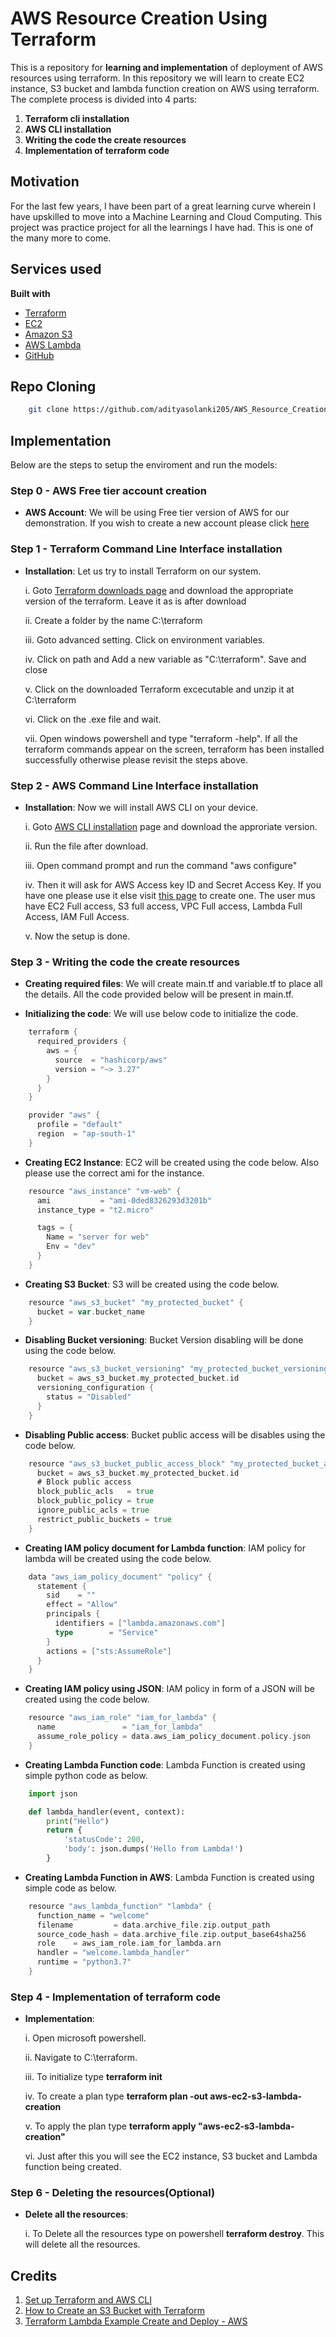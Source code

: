 # AWS Resource Creation Using Terraform

This is a repository for **learning and implementation** of deployment of AWS resources using terraform. In this repository we will learn to create EC2 instance, S3 bucket and lambda function creation on AWS using terraform. The complete process is divided into 4 parts:

1. **Terraform cli installation**
2. **AWS CLI installation**
3. **Writing the code the create resources**
4. **Implementation of terraform code**


## Motivation
For the last few years, I have been part of a great learning curve wherein I have upskilled to move into a Machine Learning and Cloud Computing. This project was practice project for all the learnings I have had. This is one of the many more to come. 
 
## Services used

<b>Built with</b>
- [Terraform](https://www.terraform.io/)
- [EC2](https://aws.amazon.com/ec2/)
- [Amazon S3](https://docs.aws.amazon.com/AmazonS3/latest/userguide/Welcome.html)
- [AWS Lambda](https://aws.amazon.com/lambda/)
- [GitHub](https://docs.github.com/en)


## Repo Cloning

```bash
    git clone https://github.com/adityasolanki205/AWS_Resource_Creation_Using_Terraform.git
```


## Implementation

Below are the steps to setup the enviroment and run the models:

### Step 0 - AWS Free tier account creation

- **AWS Account**: We will be using Free tier version of AWS for our demonstration. If you wish to create a new account please click [here](https://portal.aws.amazon.com/billing/signup?refid=em_127222&redirect_url=https%3A%2F%2Faws.amazon.com%2Fregistration-confirmation#/start/email)


### Step 1 - Terraform Command Line Interface installation

-  **Installation**: Let us try to install Terraform on our system.
    
    i. Goto [Terraform downloads page](https://developer.hashicorp.com/terraform/downloads) and download the appropriate version of the terraform. Leave it as is after download
    
    ii. Create a folder by the name C:\terraform
    
    iii. Goto advanced setting. Click on environment variables. 
    
    iv. Click on path and Add a new variable as "C:\terraform". Save and close
    
    v. Click on the downloaded Terraform excecutable and unzip it at C:\terraform
    
    vi. Click on the .exe file and wait.
    
    vii. Open windows powershell and type "terraform -help". If all the terraform commands appear on the screen, terraform has been installed successfully otherwise please revisit the steps above.


### Step 2 - AWS Command Line Interface installation

-  **Installation**: Now we will install AWS CLI on your device.

    i. Goto [AWS CLI installation](https://docs.aws.amazon.com/cli/latest/userguide/getting-started-install.html) page and download the approriate version.
    
    ii. Run the file after download.
    
    iii. Open command prompt and run the command "aws configure"
    
    iv. Then it will ask for AWS Access key ID and Secret Access Key. If you have one please use it else visit [this page](https://docs.aws.amazon.com/powershell/latest/userguide/pstools-appendix-sign-up.html) to create one. The user mus have EC2 Full access, S3 full access, VPC Full access, Lambda Full Access, IAM Full Access.
    
    v. Now the setup is done.


### Step 3 - Writing the code the create resources

-  **Creating required files**:  We will create main.tf and variable.tf to place all the details. All the code provided below will be present in main.tf.

-  **Initializing the code**:  We will use below code to initialize the code.

```go
    terraform {
      required_providers {
        aws = {
          source  = "hashicorp/aws"
          version = "~> 3.27"
        }
      }
    }

    provider "aws" {
      profile = "default"
      region  = "ap-south-1"
    }
```
    
 
-  **Creating EC2 Instance**: EC2 will be created using the code below. Also please use the correct ami for the instance. 

```go
    resource "aws_instance" "vm-web" {
      ami           = "ami-0ded8326293d3201b"
      instance_type = "t2.micro"

      tags = {
        Name = "server for web"
        Env = "dev"
      }
    }
```


-  **Creating S3 Bucket**: S3 will be created using the code below. 

```go
    resource "aws_s3_bucket" "my_protected_bucket" {
      bucket = var.bucket_name
    }
```


-  **Disabling Bucket versioning**: Bucket Version disabling will be done using the code below. 

```go
    resource "aws_s3_bucket_versioning" "my_protected_bucket_versioning" {
      bucket = aws_s3_bucket.my_protected_bucket.id
      versioning_configuration {
        status = "Disabled"
      }
    }
```


-  **Disabling Public access**: Bucket public access will be disables using the code below. 

```go
    resource "aws_s3_bucket_public_access_block" "my_protected_bucket_access" {
      bucket = aws_s3_bucket.my_protected_bucket.id
      # Block public access
      block_public_acls   = true
      block_public_policy = true
      ignore_public_acls = true
      restrict_public_buckets = true
    }
```

-  **Creating IAM policy document for Lambda function**: IAM policy for lambda will be created using the code below. 

```go
    data "aws_iam_policy_document" "policy" {
      statement {
        sid    = ""
        effect = "Allow"
        principals {
          identifiers = ["lambda.amazonaws.com"]
          type        = "Service"
        }
        actions = ["sts:AssumeRole"]
      }
    }
```

-  **Creating IAM policy using JSON**: IAM policy in form of a JSON will be created using the code below. 

```go
    resource "aws_iam_role" "iam_for_lambda" {
      name               = "iam_for_lambda"
      assume_role_policy = data.aws_iam_policy_document.policy.json
    }
```

-  **Creating Lambda Function code**: Lambda Function is created using simple python code as below. 

```python
    import json

    def lambda_handler(event, context):
        print("Hello")
        return {
            'statusCode': 200,
            'body': json.dumps('Hello from Lambda!')
        }
```

-  **Creating Lambda Function in AWS**: Lambda Function is created using simple code as below. 

```go
    resource "aws_lambda_function" "lambda" {
      function_name = "welcome"
      filename         = data.archive_file.zip.output_path
      source_code_hash = data.archive_file.zip.output_base64sha256
      role    = aws_iam_role.iam_for_lambda.arn
      handler = "welcome.lambda_handler"
      runtime = "python3.7"
    }
```

### Step 4 - Implementation of terraform code
    
-  **Implementation**:
    
    i. Open microsoft powershell.
    
    ii. Navigate to C:\terraform.
    
    iii. To initialize type **terraform init**
    
    iv. To create a plan type **terraform plan -out aws-ec2-s3-lambda-creation**
    
    v. To apply the plan type **terraform apply "aws-ec2-s3-lambda-creation"**
    
    vi. Just after this you will see the EC2 instance, S3 bucket and Lambda function being created.
    
    
### Step 6 - Deleting the resources(Optional)

-  **Delete all the resources**:

    i. To Delete all the resources type on powershell **terraform destroy**. This will delete all the resources.


## Credits
1. [Set up Terraform and AWS CLI](https://medium.com/@shanmorton/set-up-terraform-tf-and-aws-cli-build-a-simple-ec2-1643bcfcb6fe)
2. [How to Create an S3 Bucket with Terraform](https://blog.purestorage.com/purely-informational/how-to-create-an-s3-bucket-with-terraform/)
3. [Terraform Lambda Example Create and Deploy - AWS](https://www.middlewareinventory.com/blog/aws-lambda-terraform/)
